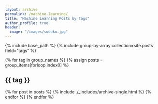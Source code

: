 ```yaml
---
layout: archive
permalink: /machine-learning/
title: "Machine Learning Posts by Tags"
author_profile: true
header:
  image: "/images/sudoku.jpg"
---
```


{% include base_path %}
{% include group-by-array collection=site.posts field="tags" %}

{% for tag in group_names %}
  {% assign posts = group_items[forloop.index0] %}
  <h2 id="{{ tag | slugify }}" class="archive__subtitle">{{ tag }}</h2>
  {% for post in posts %}
    {% include ./_includes/archive-single.html %}
  {% endfor %}
{% endfor %}